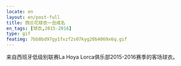 ```yaml
---
locate: en
layout: en/post-full
title: 西兰花球衣一丑成名
en_tags: [球衣,2015-2016]
type: gif
featimg: 7bb8bd97gy1fxzf2s07kyg20b4069x6q.gif
---
```


来自西班牙低级别联赛La Hoya Lorca俱乐部2015-2016赛季的客场球衣。